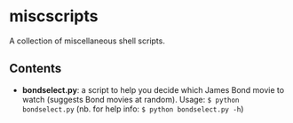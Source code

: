 # miscscripts
A collection of miscellaneous shell scripts.

## Contents

- **bondselect.py**: a script to help you decide which James Bond movie to watch (suggests Bond movies at random). Usage: `$ python bondselect.py` (nb. for help info: `$ python bondselect.py -h`)
